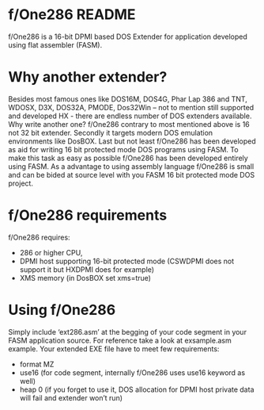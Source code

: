 f/One286 README
===============

f/One286 is a 16-bit DPMI based DOS Extender for application developed using flat assembler (FASM). 

Why another extender?
=====================

Besides most famous ones like DOS16M, DOS4G, Phar Lap 386 and TNT, WDOSX, D3X, DOS32A, PMODE, Dos32Win – not to mention still supported and developed HX - there are endless number of DOS extenders available. Why write another one?
f/One286 contrary to most mentioned above is 16 not 32 bit extender. Secondly it targets modern DOS emulation environments like DosBOX. Last but not least f/One286 has been developed as aid for writing 16 bit protected mode DOS programs using FASM. To make this task as easy as possible f/One286 has been developed entirely using FASM. As a advantage to using assembly language f/One286 is small and can be bided at source level with you FASM 16 bit protected mode DOS project.

f/One286 requirements
=====================

f/One286 requires:
 * 286 or higher CPU, 
 * DPMI host supporting 16-bit protected mode (CSWDPMI does not support it but HXDPMI does for example) 
 * XMS memory (in DosBOX set xms=true)

Using f/One286
==============

Simply include ‘ext286.asm’ at the begging of your code segment in your FASM application source. For reference take a look at exsample.asm example. 
Your extended EXE file have to meet few requirements:
 * format MZ
 * use16 (for code segment, internally f/One286 uses use16 keyword as well)
 * heap 0  (if you forget to use it, DOS allocation for DPMI host private data will fail and extender won’t run) 

